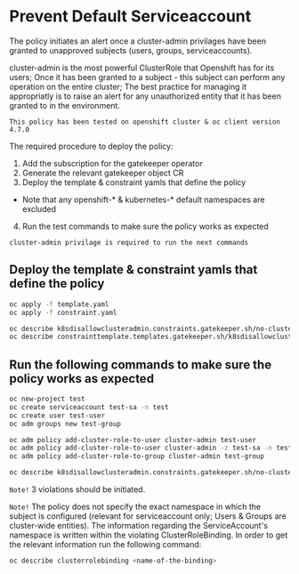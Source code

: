 # Prevent Default Serviceaccount

The policy initiates an alert once a cluster-admin privilages have been granted to unapproved subjects (users, groups, serviceaccounts).

cluster-admin is the most powerful ClusterRole that Openshift has for its users; Once it has been granted to a subject - this subject can perform any operation on the entire cluster; The best practice for managing it appropriatly is to raise an alert for any unauthorized entity that it has been granted to in the environment.

`This policy has been tested on openshift cluster & oc client version 4.7.0`

The required procedure to deploy the policy:

1. Add the subscription for the gatekeeper operator
2. Generate the relevant gatekeeper object CR
3. Deploy the template & constraint yamls that define the policy
* Note that any openshift-* & kubernetes-* default namespaces are excluded
4. Run the test commands to make sure the policy works as expected

`cluster-admin privilage is required to run the next commands`

## Deploy the template & constraint yamls that define the policy

```bash
oc apply -f template.yaml
oc apply -f constraint.yaml

oc describe k8sdisallowclusteradmin.constraints.gatekeeper.sh/no-cluster-admin
oc describe constrainttemplate.templates.gatekeeper.sh/k8sdisallowclusteradmin
```

## Run the following commands to make sure the policy works as expected
```bash
oc new-project test
oc create serviceaccount test-sa -n test
oc create user test-user
oc adm groups new test-group

oc adm policy add-cluster-role-to-user cluster-admin test-user
oc adm policy add-cluster-role-to-user cluster-admin -z test-sa -n test
oc adm policy add-cluster-role-to-group cluster-admin test-group

oc describe k8sdisallowclusteradmin.constraints.gatekeeper.sh/no-cluster-admin
```

`Note!` 3 violations should be initiated.


`Note!` The policy does not specify the exact namespace in which the subject is configured (relevant for serviceaccount only; Users & Groups are cluster-wide entities). The information regarding the ServiceAccount's namespace is written within the violating ClusterRoleBinding. In order to get the relevant information run the following command:

```bash
oc describe clusterrolebinding <name-of-the-binding>
```
